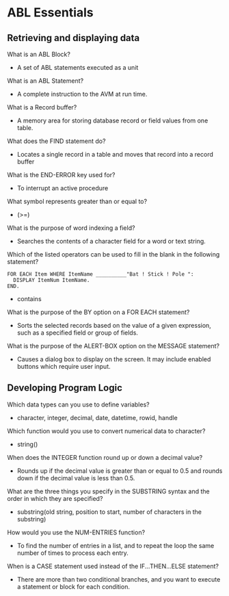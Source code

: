 # ABL Essentials 
## Retrieving and displaying data
What is an ABL Block?
- A set of ABL statements executed as a unit

What is an ABL Statement?
- A complete instruction to the AVM at run time. 

What is a Record buffer?
- A memory area for storing database record or field values from one table.

What does the FIND statement do?
- Locates a single record in a table and moves that record into a record buffer 

What is the END-ERROR key used for?
- To interrupt an active procedure 

What symbol represents greater than or equal to?
- (>=)

What is the purpose of word indexing a field?
- Searches the contents of a character field for a word or text string.

Which of the listed operators can be used to fill in the blank in the following statement?
```
FOR EACH Item WHERE ItemName __________"Bat ! Stick ! Pole ":
  DISPLAY ItemNum ItemName.
END.
```
- contains

What is the purpose of the BY option on a FOR EACH statement?
- Sorts the selected records based on the value of a given expression, such as a specified field or group of fields.

What is the purpose of the ALERT-BOX option on the MESSAGE statement?
- Causes a dialog box to display on the screen. It may include enabled buttons which require user input.

## Developing Program Logic
Which data types can you use to define variables?
- character, integer, decimal, date, datetime, rowid, handle

Which function would you use to convert numerical data to character?
- string()

When does the INTEGER function round up or down a decimal value?
- Rounds up if the decimal value is greater than or equal to 0.5 and rounds down if the decimal value is less than 0.5.

What are the three things you specify in the SUBSTRING syntax and the order in which they are specified?
- substring(old string, position to start, number of characters in the substring)

How would you use the NUM-ENTRIES function?
- To find the number of entries in a list, and to repeat the loop the same number of times to process each entry.

When is a CASE statement used instead of the IF...THEN...ELSE statement?
- There are more than two conditional branches, and you want to execute a statement or block for each condition.


















